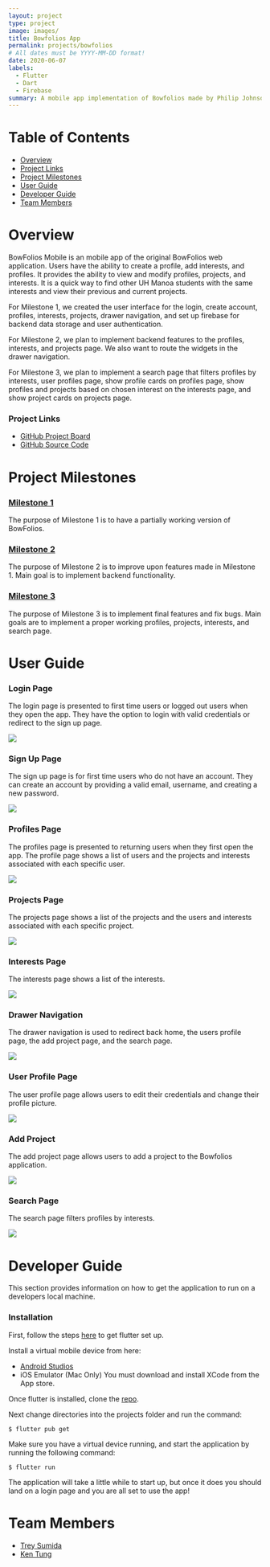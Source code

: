 ```yaml
---
layout: project
type: project
image: images/
title: Bowfolios App
permalink: projects/bowfolios
# All dates must be YYYY-MM-DD format!
date: 2020-06-07
labels:
  - Flutter
  - Dart
  - Firebase
summary: A mobile app implementation of Bowfolios made by Philip Johnson. This app allows users to view, modify, and search profiles, projects, and interests.
---
```


# Table of Contents
* [Overview](#overview)
* [Project Links](#links)
* [Project Milestones](#milestones)
* [User Guide](#guide)
* [Developer Guide](#devguide)
* [Team Members](#members)

<a name="overview"></a>
# Overview
BowFolios Mobile is an mobile app of the original BowFolios web application. Users have the ability to create a profile, add interests, and profiles. It provides the ability to view and modify profiles, projects, and interests. It is a quick way to find other UH Manoa students with the same interests and view their previous and current projects. 

For Milestone 1, we created the user interface for the login, create account, profiles, interests, projects, drawer navigation, and set up firebase for backend data storage and user authentication.

For Milestone 2, we plan to implement backend features to the profiles, interests, and projects page. We also want to route the widgets in the drawer navigation.

For Milestone 3, we plan to implement a search page that filters profiles by interests, user profiles page, show profile cards on profiles page, show profiles and projects based on chosen interest on the interests page, and show project cards on projects page.

<a name="links"></a>
### Project Links
* [GitHub Project Board](https://github.com/yertnek/bowfolios/milestones)
* [GitHub Source Code](https://github.com/yertnek/bowfolios)

<a name="milestones"></a>
# Project Milestones
### [Milestone 1](https://github.com/yertnek/bowfolios/milestone/1)
The purpose of Milestone 1 is to have a partially working version of BowFolios.

### [Milestone 2](https://github.com/yertnek/bowfolios/milestone/2)
The purpose of Milestone 2 is to improve upon features made in Milestone 1. Main goal is to implement backend functionality.

### [Milestone 3](https://github.com/yertnek/bowfolios/milestone/3)
The purpose of Milestone 3 is to implement final features and fix bugs. Main goals are to implement a proper working profiles, projects, interests, and search page.

<a name="guide"></a>
# User Guide

### Login Page
The login page is presented to first time users or logged out users when they open the app. They have the option to login with valid credentials or redirect to the sign up page.

<img src='./doc/login_mockup.png'>

### Sign Up Page
The sign up page is for first time users who do not have an account. They can create an account by providing a valid email, username, and creating a new password.

<img src='./doc/signup_mockup.png'>

### Profiles Page
The profiles page is presented to returning users when they first open the app. The profile page shows a list of users and the projects 
and interests associated with each specific user.

<img src='./doc/profile_mockup.png'>

### Projects Page
The projects page shows a list of the projects and the users and interests associated with each specific project.

<img src='./doc/projects_mockup.png'>

### Interests Page
The interests page shows a list of the interests.

<img src='./doc/interests.PNG'>

### Drawer Navigation
The drawer navigation is used to redirect back home, the users profile page, the add project page, and the search page.

<img src='./doc/nav_mockup.png'>

### User Profile Page
The user profile page allows users to edit their credentials and change their profile picture.

<img src='./doc/user_profile_mockup.png'>

### Add Project
The add project page allows users to add a project to the Bowfolios application.

<img src='./doc/add_project.PNG'>

### Search Page
The search page filters profiles by interests.

<img src='./doc/search_page.png'>

<a name="devguide"></a>

# Developer Guide
This section provides information on how to get the application to run on a developers local machine.

### Installation
First, follow the steps [here](https://flutter.dev/docs/get-started/install) to get flutter set up.

Install a virtual mobile device from here:
* [Android Studios](https://developer.android.com/studio)
* iOS Emulator (Mac Only) You must download and install XCode from the App store.

Once flutter is installed, clone the [repo](https://github.com/yertnek/bowfolios).

Next change directories into the projects folder and run the command:
```
$ flutter pub get
```

Make sure you have a virtual device running, and start the application by running the following command:
```
$ flutter run
```
The application will take a little while to start up, but once it does you should land on a login page and you are all set to use the app!

<a name="members"></a>
# Team Members
* [Trey Sumida](https://github.com/trey-sumida)
* [Ken Tung](https://github.com/ken-10)




